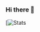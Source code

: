 ### Hi there 👋

[![Stats](https://github-readme-stats.vercel.app/api?username=wavy0&show_icons=true&theme=dark)
